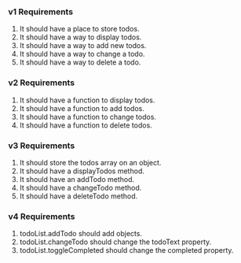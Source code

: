 ### **v1 Requirements**
 1. It should have a place to store todos.  
 2. It should have a way to display todos. 
 3. It should have a way to add new todos. 
 4. It should have a way to change a todo. 
 5. It should have a way to delete a todo.
 
### **v2 Requirements**
 1. It should have a function to display todos.
 2. It should have a function to add todos.
 3. It should have a function to change todos.
 4. It should have a function to delete todos.
 
### **v3 Requirements**
 1. It should store the todos array on an object.
 2. It should have a displayTodos method.
 3. It should have an addTodo method.
 4. It should have a changeTodo method.
 5. It should have a deleteTodo method.
 
### **v4 Requirements**
 1. todoList.addTodo should add objects.
 2. todoList.changeTodo should change the todoText property.
 3. todoList.toggleCompleted should change the completed property.
 
 
